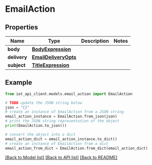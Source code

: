 # EmailAction


## Properties

Name | Type | Description | Notes
------------ | ------------- | ------------- | -------------
**body** | [**BodyExpression**](BodyExpression.md) |  | 
**delivery** | [**EmailDeliveryOpts**](EmailDeliveryOpts.md) |  | 
**subject** | [**TitleExpression**](TitleExpression.md) |  | 

## Example

```python
from iot_api_client.models.email_action import EmailAction

# TODO update the JSON string below
json = "{}"
# create an instance of EmailAction from a JSON string
email_action_instance = EmailAction.from_json(json)
# print the JSON string representation of the object
print(EmailAction.to_json())

# convert the object into a dict
email_action_dict = email_action_instance.to_dict()
# create an instance of EmailAction from a dict
email_action_from_dict = EmailAction.from_dict(email_action_dict)
```
[[Back to Model list]](../README.md#documentation-for-models) [[Back to API list]](../README.md#documentation-for-api-endpoints) [[Back to README]](../README.md)


